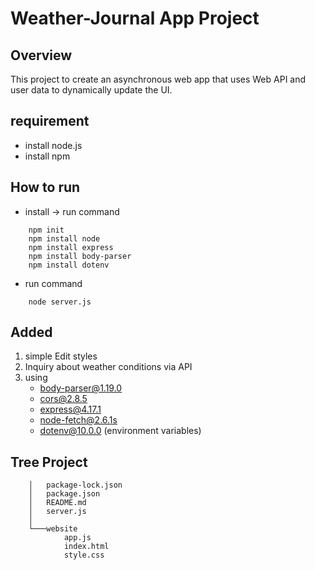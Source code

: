 # Weather-Journal App Project

## Overview

This project  to create an asynchronous web app that uses Web API and user data to dynamically update the UI.

## requirement

- install node.js
- install npm

## How to run

- install ->  run command

```shell
    npm init
    npm install node
    npm install express
    npm install body-parser
    npm install dotenv
```

- run command

```shell
    node server.js
```

## Added

1. simple Edit styles
2. Inquiry about weather conditions via API
3. using
    - body-parser@1.19.0
    - cors@2.8.5
    - express@4.17.1
    - node-fetch@2.6.1s
    - dotenv@10.0.0 (environment variables)

## Tree Project

```shell
    │   package-lock.json
    │   package.json
    │   README.md
    │   server.js
    │
    └───website
            app.js
            index.html
            style.css
```
